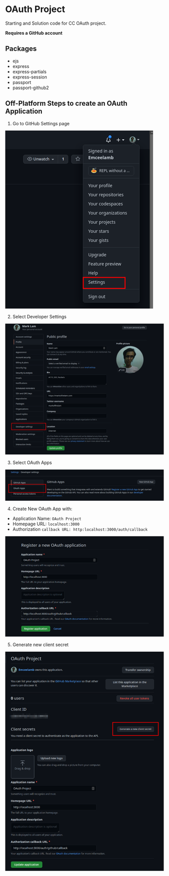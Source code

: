 # OAuth Project

Starting and Solution code for CC OAuth project.

**Requires a GitHub account**

## Packages
- ejs
- express
- express-partials
- express-session
- passport
- passport-github2

## Off-Platform Steps to create an OAuth Application

1. Go to GitHub Settings page

![Settings Page](screenshots/settings.png)

2. Select Developer Settings

![Developer Settings Page](screenshots/developer_settings.png)

3. Select OAuth Apps

![OAuth App](screenshots/OAuthApp.png)

4. Create New OAuth App with:
  - Application Name: `OAuth Project`
  - Homepage URL: `localhost:3000`
  - Authorization `callback URL: http:localhost:3000/auth/callback`

![Register App](screenshots/Register.png)

5. Generate new client secret

![New Client Secret](screenshots/NewClient.png)
